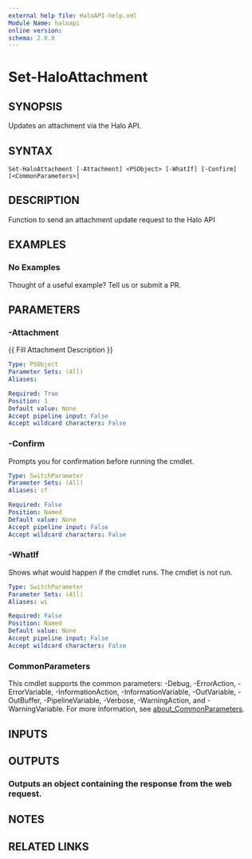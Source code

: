 ```yaml
---
external help file: HaloAPI-help.xml
Module Name: haloapi
online version:
schema: 2.0.0
---
```


# Set-HaloAttachment

## SYNOPSIS
Updates an attachment via the Halo API.

## SYNTAX

```
Set-HaloAttachment [-Attachment] <PSObject> [-WhatIf] [-Confirm] [<CommonParameters>]
```

## DESCRIPTION
Function to send an attachment update request to the Halo API

## EXAMPLES

### No Examples

Thought of a useful example? Tell us or submit a PR.

## PARAMETERS

### -Attachment
{{ Fill Attachment Description }}

```yaml
Type: PSObject
Parameter Sets: (All)
Aliases:

Required: True
Position: 1
Default value: None
Accept pipeline input: False
Accept wildcard characters: False
```

### -Confirm
Prompts you for confirmation before running the cmdlet.

```yaml
Type: SwitchParameter
Parameter Sets: (All)
Aliases: cf

Required: False
Position: Named
Default value: None
Accept pipeline input: False
Accept wildcard characters: False
```

### -WhatIf
Shows what would happen if the cmdlet runs. The cmdlet is not run.

```yaml
Type: SwitchParameter
Parameter Sets: (All)
Aliases: wi

Required: False
Position: Named
Default value: None
Accept pipeline input: False
Accept wildcard characters: False
```

### CommonParameters
This cmdlet supports the common parameters: -Debug, -ErrorAction, -ErrorVariable, -InformationAction, -InformationVariable, -OutVariable, -OutBuffer, -PipelineVariable, -Verbose, -WarningAction, and -WarningVariable. For more information, see [about_CommonParameters](http://go.microsoft.com/fwlink/?LinkID=113216).

## INPUTS

## OUTPUTS

### Outputs an object containing the response from the web request.
## NOTES

## RELATED LINKS
